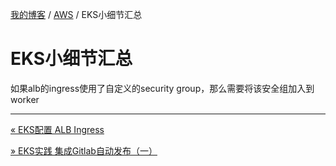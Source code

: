 [我的博客](../_index.md) / [AWS](_index.md) / EKS小细节汇总

# EKS小细节汇总

如果alb的ingress使用了自定义的security group，那么需要将该安全组加入到worker

---
[« EKS配置 ALB Ingress](eks-config-alb-ingress.md)

[» EKS实践 集成Gitlab自动发布（一）](eks-intergrate-gitlab-auto-release-01.md)
